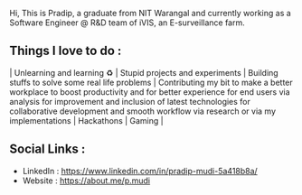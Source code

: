 Hi, This is Pradip, a graduate from NIT Warangal and currently working as a Software Engineer @ R&D team of iVIS, an E-surveillance farm.


Things I love to do :
-----------------------------------
| Unlearning and learning ♻️ 
| Stupid projects and experiments 
| Building stuffs to solve some real life problems 
| Contributing my bit to make a better workplace to boost productivity and for better experience for end users via analysis for improvement and inclusion of latest technologies for collaborative development and smooth workflow via research or via my implementations 
| Hackathons 
| Gaming |


Social Links : 
-----------------------------------
* LinkedIn : https://www.linkedin.com/in/pradip-mudi-5a418b8a/
* Website : https://about.me/p.mudi

